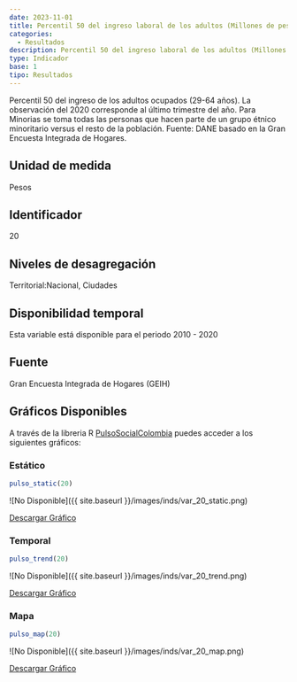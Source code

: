 ```yaml
---
date: 2023-11-01
title: Percentil 50 del ingreso laboral de los adultos (Millones de pesos) (nacional)
categories:
  - Resultados
description: Percentil 50 del ingreso laboral de los adultos (Millones de pesos)
type: Indicador
base: 1
tipo: Resultados
--- 
```


Percentil 50 del ingreso de los adultos ocupados (29-64 años). La observación del 2020 corresponde al último trimestre del año. Para Minorias se toma todas las personas que hacen parte de un grupo étnico minoritario versus el resto de la población.
Fuente: DANE basado en la Gran Encuesta Integrada de Hogares.

## Unidad de medida
Pesos

## Identificador
20

## Niveles de desagregación
Territorial:Nacional, Ciudades

## Disponibilidad temporal
Esta variable está disponible para el periodo 2010 - 2020

## Fuente
Gran Encuesta Integrada de Hogares (GEIH)

## Gráficos Disponibles

A través de la libreria R [PulsoSocialColombia](https://github.com/pulsosocialcolombia/PulsoSocialColombia) puedes acceder a los siguientes gráficos:

### Estático

``` R
pulso_static(20)
```

![No Disponible]({{ site.baseurl }}/images/inds/var_20_static.png)

<a href='{{ site.baseurl }}/images/inds/var_20_static.png'>Descargar Gráfico</a>

### Temporal

``` R
pulso_trend(20)
```

![No Disponible]({{ site.baseurl }}/images/inds/var_20_trend.png)

<a href='{{ site.baseurl }}/images/inds/var_20_trend.png'>Descargar Gráfico</a>

### Mapa

``` R
pulso_map(20)
```

![No Disponible]({{ site.baseurl }}/images/inds/var_20_map.png)

<a href='{{ site.baseurl }}/images/inds/var_20_map.png'>Descargar Gráfico</a>